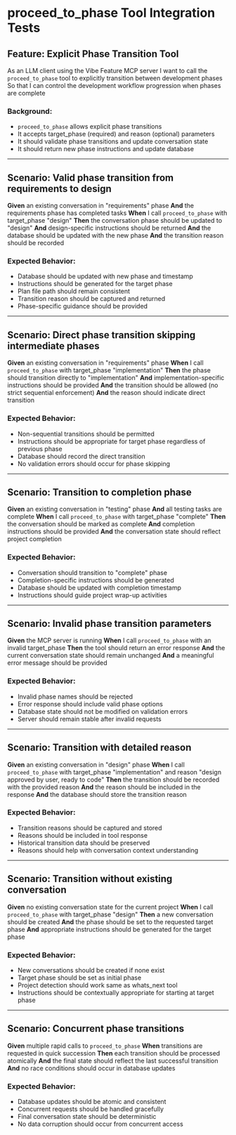 # proceed_to_phase Tool Integration Tests

## Feature: Explicit Phase Transition Tool

As an LLM client using the Vibe Feature MCP server
I want to call the `proceed_to_phase` tool to explicitly transition between development phases
So that I can control the development workflow progression when phases are complete

### Background:

- `proceed_to_phase` allows explicit phase transitions
- It accepts target_phase (required) and reason (optional) parameters
- It should validate phase transitions and update conversation state
- It should return new phase instructions and update database

---

## Scenario: Valid phase transition from requirements to design

**Given** an existing conversation in "requirements" phase
**And** the requirements phase has completed tasks
**When** I call `proceed_to_phase` with target_phase "design"
**Then** the conversation phase should be updated to "design"
**And** design-specific instructions should be returned
**And** the database should be updated with the new phase
**And** the transition reason should be recorded

### Expected Behavior:

- Database should be updated with new phase and timestamp
- Instructions should be generated for the target phase
- Plan file path should remain consistent
- Transition reason should be captured and returned
- Phase-specific guidance should be provided

---

## Scenario: Direct phase transition skipping intermediate phases

**Given** an existing conversation in "requirements" phase
**When** I call `proceed_to_phase` with target_phase "implementation"
**Then** the phase should transition directly to "implementation"
**And** implementation-specific instructions should be provided
**And** the transition should be allowed (no strict sequential enforcement)
**And** the reason should indicate direct transition

### Expected Behavior:

- Non-sequential transitions should be permitted
- Instructions should be appropriate for target phase regardless of previous phase
- Database should record the direct transition
- No validation errors should occur for phase skipping

---

## Scenario: Transition to completion phase

**Given** an existing conversation in "testing" phase
**And** all testing tasks are complete
**When** I call `proceed_to_phase` with target_phase "complete"
**Then** the conversation should be marked as complete
**And** completion instructions should be provided
**And** the conversation state should reflect project completion

### Expected Behavior:

- Conversation should transition to "complete" phase
- Completion-specific instructions should be generated
- Database should be updated with completion timestamp
- Instructions should guide project wrap-up activities

---

## Scenario: Invalid phase transition parameters

**Given** the MCP server is running
**When** I call `proceed_to_phase` with an invalid target_phase
**Then** the tool should return an error response
**And** the current conversation state should remain unchanged
**And** a meaningful error message should be provided

### Expected Behavior:

- Invalid phase names should be rejected
- Error response should include valid phase options
- Database state should not be modified on validation errors
- Server should remain stable after invalid requests

---

## Scenario: Transition with detailed reason

**Given** an existing conversation in "design" phase
**When** I call `proceed_to_phase` with target_phase "implementation" and reason "design approved by user, ready to code"
**Then** the transition should be recorded with the provided reason
**And** the reason should be included in the response
**And** the database should store the transition reason

### Expected Behavior:

- Transition reasons should be captured and stored
- Reasons should be included in tool response
- Historical transition data should be preserved
- Reasons should help with conversation context understanding

---

## Scenario: Transition without existing conversation

**Given** no existing conversation state for the current project
**When** I call `proceed_to_phase` with target_phase "design"
**Then** a new conversation should be created
**And** the phase should be set to the requested target phase
**And** appropriate instructions should be generated for the target phase

### Expected Behavior:

- New conversations should be created if none exist
- Target phase should be set as initial phase
- Project detection should work same as whats_next tool
- Instructions should be contextually appropriate for starting at target phase

---

## Scenario: Concurrent phase transitions

**Given** multiple rapid calls to `proceed_to_phase`
**When** transitions are requested in quick succession
**Then** each transition should be processed atomically
**And** the final state should reflect the last successful transition
**And** no race conditions should occur in database updates

### Expected Behavior:

- Database updates should be atomic and consistent
- Concurrent requests should be handled gracefully
- Final conversation state should be deterministic
- No data corruption should occur from concurrent access
